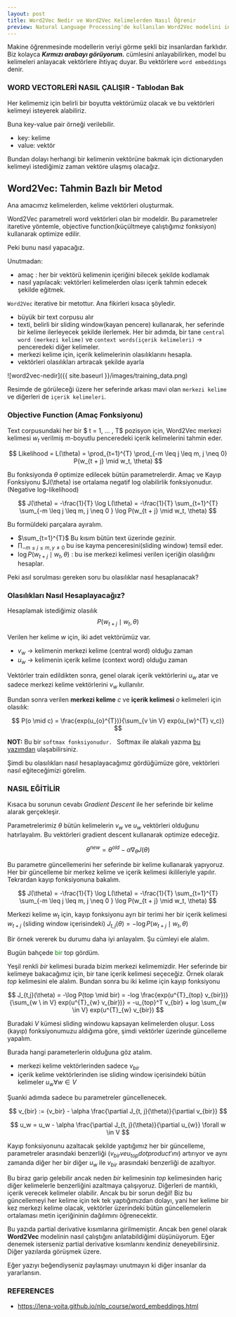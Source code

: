 ```yaml
---
layout: post
title: Word2Vec Nedir ve Word2Vec Kelimelerden Nasıl Öğrenir
preview: Natural Language Processing'de kullanılan Word2Vec modelini inceliyoruz.
---
```


Makine öğrenmesinde modellerin veriyi görme şekli biz insanlardan farklıdır. Biz kolayca ***Kırmızı arabayı görüyorum.*** cümlesini anlayabilirken, model bu kelimeleri anlayacak vektörlere ihtiyaç duyar. Bu vektörlere `word embeddings` denir. 

### WORD VECTORLERİ NASIL ÇALIŞIR - Tablodan Bak

Her kelimemiz için belirli bir boyutta vektörümüz olacak ve bu vektörleri kelimeyi isteyerek alabiliriz.

Buna key-value pair örneği verilebilir. 
* key: kelime 
* value: vektör

Bundan dolayı herhangi bir kelimenin vektörüne bakmak için dictionaryden kelimeyi istediğimiz zaman vektöre ulaşmış olacağız.


## Word2Vec: Tahmin Bazlı bir Metod

Ana amacımız kelimelerden, kelime vektörleri oluşturmak. 

Word2Vec parametreli word vektörleri olan bir modeldir. Bu parametreler itaretive yöntemle, objective function(küçültmeye çalıştığımız fonksiyon) kullanarak optimize edilir. 

Peki bunu nasıl yapacağız. 

Unutmadan:
* amaç : her bir vektörü kelimenin içeriğini bilecek şekilde kodlamak
* nasıl yapılacak: vektörleri kelimelerden olası içerik tahmin edecek şekilde eğitmek.


`Word2Vec` iterative bir metottur. Ana fikirleri kısaca şöyledir. 
* büyük bir text corpusu alır
* texti,  belirli bir sliding window(kayan pencere) kullanarak, her seferinde bir kelime ilerleyecek şekilde ilerlemek. Her bir adımda, bir tane `central word (merkezi kelime)` ve `context words(içerik kelimeleri)` -> penceredeki diğer kelimeler. 
* merkezi kelime için, içerik kelimelerinin olasılıklarını hesapla.
* vektörleri olasılıkları artıracak şekilde ayarla

![word2vec-nedir]({{ site.baseurl }}/images/training_data.png)

Resimde de görüleceği üzere her seferinde arkası mavi olan `merkezi kelime` ve diğerleri de `içerik kelimeleri`. 


### Objective Function (Amaç Fonksiyonu)

Text corpusundaki her bir $ t = 1, ... , T$ pozisyon için, Word2Vec merkezi kelimesi $w_{t}$ verilmiş m-boyutlu penceredeki içerik kelimelerini tahmin eder. 

$$
Likelihood = L(\theta) = \prod_{t=1}^{T} \prod_{-m \leq j \leq m, j \neq 0}  P(w_{t + j} \mid w_t, \theta) 
$$

Bu fonksiyonda $\theta$ optimize edilecek bütün parametrelerdir. Amaç ve Kayıp Fonksiyonu $J(\theta) ise ortalama negatif log olabilirlik fonksiyonudur. (Negative log-likelihood)

$$
J(\theta) = -\frac{1}{T} \log L(\theta) = -\frac{1}{T} \sum_{t=1}^{T} \sum_{-m \leq j \leq m, j \neq 0 } \log P(w_{t + j} \mid w_t, \theta)
$$


Bu formüldeki parçalara ayıralım.
* $\sum_{t=1}^{T}$ Bu kısım bütün text üzerinde gezinir. 
* $\prod_{-m \leq j \leq m, y \neq 0}$ bu ise kayma penceresini(sliding window) temsil eder.
* $\log P(w_{t + j} \mid w_t, \theta)$ : bu ise merkezi kelimesi verilen içeriğin olasılığını hesaplar.

Peki asıl sorulması gereken soru bu olasılıklar nasıl hesaplanacak?

### Olasılıkları Nasıl Hesaplayacağız?
Hesaplamak istediğimiz olasılık 
$$
P(w_{t + j} \mid w_t, \theta)
$$

Verilen her kelime $w$ için, iki adet vektörümüz var.

* $v_w$ -> kelimenin merkezi kelime (central word) olduğu zaman
* $u_w$ -> kelimenin içerik kelime (context word) olduğu zaman


Vektörler train edildikten sonra, genel olarak içerik vektörlerini $u_w$ atar ve sadece merkezi kelime vektörlerini $v_w$ kullanılır.

Bundan sonra verilen **merkezi kelime** $c$ ve **içerik kelimesi** $o$ kelimeleri için olasılık: 

$$
P(o \mid c) = \frac{exp(u_{o}^{T})}{\sum_{v \in V} exp(u_{w}^{T} v_c)}
$$

**NOT:** Bu bir `softmax fonksiyonudur. ` Softmax ile alakalı yazıma [bu yazımdan](https://ocakhasan.github.io/blog/Softmax-Aktivasyon-Fonksiyonu-Nedir-Numpy-Implementasyonu/) ulaşabilirsiniz.


Şimdi bu olasılıkları nasıl hesaplayacağımız gördüğümüze göre, vektörleri nasıl eğiteceğimizi görelim.

### NASIL EĞİTİLİR

Kısaca bu sorunun cevabı *Gradient Descent* ile her seferinde bir kelime alarak gerçekleşir. 

Parametrelerimiz $\theta$ bütün kelimelerin $v_w$ ve $u_w$ vektörleri olduğunu hatırlayalım. Bu vektörleri gradient descent kullanarak optimize edeceğiz. 

$$
\theta^{new} = \theta^{old} - \alpha \nabla_{\theta} J(\theta)
$$

Bu parametre güncellemerini her seferinde bir kelime kullanarak yapıyoruz. Her bir güncelleme bir merkez kelime ve içerik kelimesi ikilileriyle yapılır. Tekrardan kayıp fonksiyonuna bakalım.


$$
J(\theta) = -\frac{1}{T} \log L(\theta) = -\frac{1}{T} \sum_{t=1}^{T} \sum_{-m \leq j \leq m, j \neq 0 } \log P(w_{t + j} \mid w_t, \theta)
$$

Merkezi kelime $w_t$ için, kayıp fonksiyonu ayrı bir terimi her bir içerik kelimesi $w_{t + j}$ (sliding window içerisindeki)  $J_{t,j}(\theta) = -\log P(w_{t + j} \mid w_t, \theta)$ 

Bir örnek vererek bu durumu daha iyi anlayalım. Şu cümleyi ele alalım. 

Bugün bahçede <span style="color: green">bir</span> top gördüm. 

Yeşil renkli *bir* kelimesi burada bizim merkezi kelimemizdir. Her seferinde bir kelimeye bakacağımız için, bir tane içerik kelimesi seçeceğiz. Örnek olarak *top* kelimesini ele alalım. Bundan sonra bu iki kelime için kayıp fonksiyonu


$$
J_{t,j}(\theta) = -\log P(top \mid bir) = -log \frac{exp(u^{T}_{top} v_{bir})}{\sum_{w \ in V} exp(u^{T}_{w} v_{bir})} = -u_{top}^T v_{bir} + log \sum_{w \in V} exp(u^{T}_{w} v_{bir})
$$ 

Buradaki $V$ kümesi sliding windowu kapsayan kelimelerden oluşur. Loss (kayıp) fonksiyonumuzu aldığıma göre, şimdi vektörler üzerinde güncelleme yapalım. 


Burada hangi parameterlerin olduğuna göz atalım.
* merkezi kelime vektörlerinden sadece $v_{bir}$
* içerik kelime vektörlerinden ise sliding window içerisindeki bütün kelimeler $u_w \forall w \in V$

Şuanki adımda sadece bu parametreler güncellenecek. 

$$
v_{bir} := {v_bir}  - \alpha \frac{\partial J_{t, j}(\theta)}{\partial v_{bir}}
$$

$$
u_w = u_w - \alpha \frac{\partial J_{t, j}(\theta)}{\partial u_{w}} \forall w \in V
$$

Kayıp fonksiyonunu azaltacak şekilde yaptığımız her bir güncelleme, parametreler arasındaki benzerliği ($v_{bir} ve u_{top} dot product'ını$) artırıyor ve aynı zamanda diğer her bir diğer $u_w$ ile $v_{bir}$ arasındaki benzerliği de azaltıyor. 

Bu biraz garip gelebilir ancak neden *bir* kelimesinin *top* kelimesinden hariç diğer kelimelerle benzerliğini azaltmaya çalışıyoruz. Diğerleri de mantıklı, içerik verecek kelimeler olabilir. Ancak bu bir sorun değil! Biz bu güncellemeyi her kelime için tek tek yaptığımızdan dolayı, yani her kelime bir kez merkezi kelime olacak,  vektörler üzerindeki bütün güncellemelerin ortalaması metin içeriğininin dağılımını öğrenecektir. 

Bu yazıda partial derivative kısımlarına girilmemiştir. Ancak ben genel olarak **Word2Vec** modelinin nasıl çalıştığını anlatabildiğimi düşünüyorum. Eğer denemek isterseniz partial derivative kısımlarını kendiniz deneyebilirsiniz. Diğer yazılarda görüşmek üzere. 

Eğer yazıyı beğendiyseniz paylaşmayı unutmayın ki diğer insanlar da yararlansın. 

### REFERENCES
* https://lena-voita.github.io/nlp_course/word_embeddings.html
